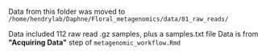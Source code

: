 Data from this folder was moved to `/home/hendrylab/Daphne/Floral_metagenomics/data/01_raw_reads/`

Data included 112 raw read .gz samples, plus a samples.txt file
Data is from **"Acquiring Data"** step of `metagenomic_workflow.Rmd`